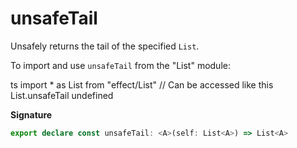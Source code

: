 # unsafeTail

Unsafely returns the tail of the specified `List`.

To import and use `unsafeTail` from the "List" module:

ts
import \* as List from "effect/List"
// Can be accessed like this
List.unsafeTail
undefined

**Signature**

```ts
export declare const unsafeTail: <A>(self: List<A>) => List<A>
```
